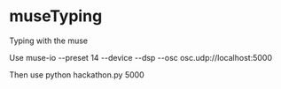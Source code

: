 museTyping
==========

Typing with the muse


Use
muse-io --preset 14 --device <DeviceName> --dsp --osc osc.udp://localhost:5000

Then use
python hackathon.py 5000
